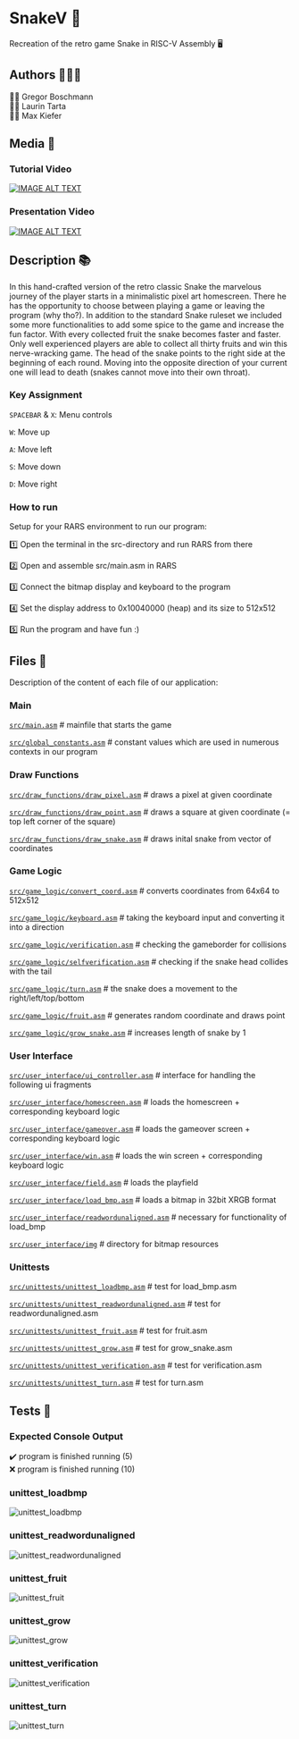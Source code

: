 # SnakeV :snake:

Recreation of the retro game Snake in RISC-V Assembly :desktop_computer:	

## Authors :family_man_man_boy:	

:man_scientist: Gregor Boschmann  
:man_technologist: Laurin Tarta  
:man_artist: Max Kiefer

## Media :movie_camera:	

### Tutorial Video

[![IMAGE ALT TEXT](http://img.youtube.com/vi/lU9VKJT4uNE/0.jpg)](https://www.youtube.com/watch?v=lU9VKJT4uNE "SnakeV Tutorial")

### Presentation Video

[![IMAGE ALT TEXT](http://img.youtube.com/vi/WpIAXO0PboY/0.jpg)](https://www.youtube.com/watch?v=WpIAXO0PboY "SnakeV Presentation")

## Description :books:	

In this hand-crafted version of the retro classic Snake the marvelous journey of the player starts in a minimalistic pixel art homescreen. There he has the opportunity to choose between playing a game or leaving the program (why tho?). In addition to the standard Snake ruleset we included some more functionalities to add some spice to the game and increase the fun factor. With every collected fruit the snake becomes faster and faster. Only well experienced players are able to collect all thirty fruits and win this nerve-wracking game. The head of the snake points to the right side at the beginning of each round. Moving into the opposite direction of your current one will lead to death (snakes cannot move into their own throat).  

### Key Assignment

`SPACEBAR` & `X`: Menu controls  
  
`W`: Move up  
  
`A`: Move left  
  
`S`: Move down  
  
`D`: Move right  

### How to run

Setup for your RARS environment to run our program:

:one:	Open the terminal in the src-directory and run RARS from there  
  
:two:	Open and assemble src/main.asm in RARS  
  
:three:	Connect the bitmap display and keyboard to the program  
  
:four:	Set the display address to 0x10040000 (heap) and its size to 512x512  
  
:five:	Run the program and have fun :)

## Files 	:file_folder:	

Description of the content of each file of our application:

### Main

[`src/main.asm`](src/main.asm) # mainfile that starts the game

[`src/global_constants.asm`](src/global_constants.asm) # constant values which are used in numerous contexts in our program

### Draw Functions

[`src/draw_functions/draw_pixel.asm`](src/draw_functions/draw_pixel.asm) # draws a pixel at given coordinate

[`src/draw_functions/draw_point.asm`](src/draw_functions/draw_point.asm) # draws a square at given coordinate (= top left corner of the square)

[`src/draw_functions/draw_snake.asm`](src/draw_functions/draw_snake.asm) # draws inital snake from vector of coordinates

### Game Logic

[`src/game_logic/convert_coord.asm`](src/game_logic/convert_coord.asm) # converts coordinates from 64x64 to 512x512

[`src/game_logic/keyboard.asm`](src/game_logic/keyboard.asm) # taking the keyboard input and converting it into a direction

[`src/game_logic/verification.asm`](src/game_logic/verification.asm) # checking the gameborder for collisions

[`src/game_logic/selfverification.asm`](src/game_logic/selfverification.asm)  # checking if the snake head collides with the tail

[`src/game_logic/turn.asm`](src/game_logic/turn.asm) # the snake does a movement to the right/left/top/bottom

[`src/game_logic/fruit.asm`](src/game_logic/fruit.asm) # generates random coordinate and draws point

[`src/game_logic/grow_snake.asm`](src/game_logic/grow_snake.asm) # increases length of snake by 1

### User Interface

[`src/user_interface/ui_controller.asm`](src/user_interface/ui_controller.asm) # interface for handling the following ui fragments 

[`src/user_interface/homescreen.asm`](src/user_interface/homescreen.asm)   # loads the homescreen + corresponding keyboard logic

[`src/user_interface/gameover.asm`](src/user_interface/gameover.asm)   # loads the gameover screen + corresponding keyboard logic

[`src/user_interface/win.asm`](src/user_interface/win.asm)   # loads the win screen + corresponding keyboard logic

[`src/user_interface/field.asm`](src/user_interface/field.asm)  # loads the playfield

[`src/user_interface/load_bmp.asm`](src/user_interface/load_bmp.asm)   # loads a bitmap in 32bit XRGB format

[`src/user_interface/readwordunaligned.asm`](src/user_interface/readwordunaligned.asm)   # necessary for functionality of load_bmp

[`src/user_interface/img`](src/user_interface/img) # directory for bitmap resources

### Unittests

[`src/unittests/unittest_loadbmp.asm`](src/unittests/unittest_loadbmp.asm) # test for load_bmp.asm

[`src/unittests/unittest_readwordunaligned.asm`](src/unittests/unittest_readwordunaligned.asm) # test for readwordunaligned.asm

[`src/unittests/unittest_fruit.asm`](src/unittests/unittest_fruit.asm) # test for fruit.asm

[`src/unittests/unittest_grow.asm`](src/unittests/unittest_grow.asm) # test for grow_snake.asm

[`src/unittests/unittest_verification.asm`](src/unittests/unittest_verification.asm) # test for verification.asm

[`src/unittests/unittest_turn.asm`](src/unittests/unittest_turn.asm) # test for turn.asm


## Tests :fire_extinguisher:	

### Expected Console Output  

:heavy_check_mark: program is finished running (5)     
:x: program is finished running (10) 	

### unittest_loadbmp

![unittest_loadbmp](https://user-images.githubusercontent.com/81292206/140516270-c372702c-664e-4f9a-837d-61d876522a5d.png)

### unittest_readwordunaligned

![unittest_readwordunaligned](https://user-images.githubusercontent.com/81292206/140516452-2dc7ab6b-2513-47cf-bff7-469f84ca6ee2.png)

### unittest_fruit

![unittest_fruit](https://user-images.githubusercontent.com/81292206/140531099-5b545999-1407-4a1f-8367-71e1a273e010.png)

### unittest_grow

![unittest_grow](https://user-images.githubusercontent.com/81292206/140531813-4f12a6c6-7fa2-400b-9aad-c7b300c88237.png)

### unittest_verification

![unittest_verification](https://user-images.githubusercontent.com/81292206/140542393-69bc8718-3bae-44bc-b5df-0873e1137b43.png)

### unittest_turn

![unittest_turn](https://user-images.githubusercontent.com/81292206/140548295-cc6ee741-3632-42c3-8ac7-998b97bdccf9.png)
